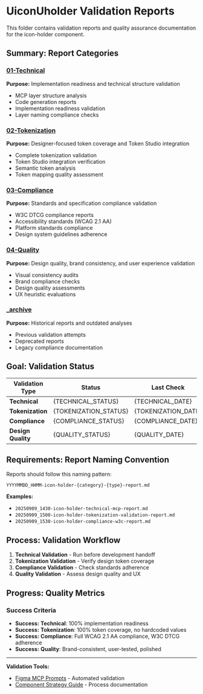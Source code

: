 # UiconUholder Validation Reports

This folder contains validation reports and quality assurance documentation for the icon-holder component.

## **Summary:** Report Categories

### [01-Technical](01-technical/)
**Purpose:** Implementation readiness and technical structure validation
- MCP layer structure analysis
- Code generation reports  
- Implementation readiness validation
- Layer naming compliance checks

### [02-Tokenization](02-tokenization/)
**Purpose:** Designer-focused token coverage and Token Studio integration
- Complete tokenization validation
- Token Studio integration verification
- Semantic token analysis
- Token mapping quality assessment

### [03-Compliance](03-compliance/)
**Purpose:** Standards and specification compliance validation
- W3C DTCG compliance reports
- Accessibility standards (WCAG 2.1 AA)
- Platform standards compliance
- Design system guidelines adherence

### [04-Quality](04-quality/)
**Purpose:** Design quality, brand consistency, and user experience validation
- Visual consistency audits
- Brand compliance checks
- Design quality assessments
- UX heuristic evaluations

### [_archive](_archive/)
**Purpose:** Historical reports and outdated analyses
- Previous validation attempts
- Deprecated reports
- Legacy compliance documentation

## **Goal:** Validation Status

| Validation Type | Status | Last Check | Next Due |
|----------------|--------|------------|----------|
| **Technical** | {TECHNICAL_STATUS} | {TECHNICAL_DATE} | {TECHNICAL_NEXT} |
| **Tokenization** | {TOKENIZATION_STATUS} | {TOKENIZATION_DATE} | {TOKENIZATION_NEXT} |
| **Compliance** | {COMPLIANCE_STATUS} | {COMPLIANCE_DATE} | {COMPLIANCE_NEXT} |
| **Design Quality** | {QUALITY_STATUS} | {QUALITY_DATE} | {QUALITY_NEXT} |

## **Requirements:** Report Naming Convention

Reports should follow this naming pattern:
```
YYYYMMDD_HHMM-icon-holder-{category}-{type}-report.md
```

**Examples:**
- `20250909_1430-icon-holder-technical-mcp-report.md`
- `20250909_1500-icon-holder-tokenization-validation-report.md`
- `20250909_1530-icon-holder-compliance-w3c-report.md`

## **Process:** Validation Workflow

1. **Technical Validation** - Run before development handoff
2. **Tokenization Validation** - Verify design token coverage
3. **Compliance Validation** - Check standards adherence
4. **Quality Validation** - Assess design quality and UX

## **Progress:** Quality Metrics

### Success Criteria
- **Success:** **Technical**: 100% implementation readiness
- **Success:** **Tokenization**: 100% token coverage, no hardcoded values
- **Success:** **Compliance**: Full WCAG 2.1 AA compliance, W3C DTCG adherence
- **Success:** **Quality**: Brand-consistent, user-tested, polished

---

**Validation Tools:**
- [Figma MCP Prompts](../../../07-workflow/maintainers/prompts/) - Automated validation
- [Component Strategy Guide](../../../07-workflow/maintainers/component-documentation-separation-strategy.md) - Process documentation
